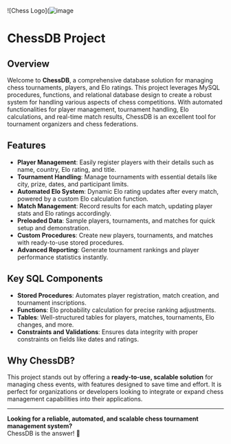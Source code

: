 ![Chess Logo](![image](https://github.com/user-attachments/assets/3520c78a-cefd-470d-938b-5879d3600d70)


ChessDB Project
===============

Overview
--------

Welcome to **ChessDB**, a comprehensive database solution for managing chess tournaments, players, and Elo ratings. This project leverages MySQL procedures, functions, and relational database design to create a robust system for handling various aspects of chess competitions. With automated functionalities for player management, tournament handling, Elo calculations, and real-time match results, ChessDB is an excellent tool for tournament organizers and chess federations.

Features
--------

-   **Player Management**: Easily register players with their details such as name, country, Elo rating, and title.
-   **Tournament Handling**: Manage tournaments with essential details like city, prize, dates, and participant limits.
-   **Automated Elo System**: Dynamic Elo rating updates after every match, powered by a custom Elo calculation function.
-   **Match Management**: Record results for each match, updating player stats and Elo ratings accordingly.
-   **Preloaded Data**: Sample players, tournaments, and matches for quick setup and demonstration.
-   **Custom Procedures**: Create new players, tournaments, and matches with ready-to-use stored procedures.
-   **Advanced Reporting**: Generate tournament rankings and player performance statistics instantly.

Key SQL Components
------------------

-   **Stored Procedures**: Automates player registration, match creation, and tournament inscriptions.
-   **Functions**: Elo probability calculation for precise ranking adjustments.
-   **Tables**: Well-structured tables for players, matches, tournaments, Elo changes, and more.
-   **Constraints and Validations**: Ensures data integrity with proper constraints on fields like dates and ratings.

Why ChessDB?
------------

This project stands out by offering a **ready-to-use, scalable solution** for managing chess events, with features designed to save time and effort. It is perfect for organizations or developers looking to integrate or expand chess management capabilities into their applications.

* * * * *

**Looking for a reliable, automated, and scalable chess tournament management system?**\
ChessDB is the answer! 🚀
